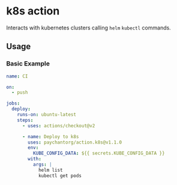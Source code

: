 k8s action
=============
Interacts with kubernetes clusters calling `helm` `kubectl` commands.

## Usage

### Basic Example

```yml
name: CI

on:
  - push

jobs:
  deploy:
    runs-on: ubuntu-latest
    steps:
      - uses: actions/checkout@v2

      - name: Deploy to k8s
        uses: paychantorg/action.k8s@v1.1.0
        env:
          KUBE_CONFIG_DATA: ${{ secrets.KUBE_CONFIG_DATA }}
        with:
          args: |
            helm list
            kubectl get pods
